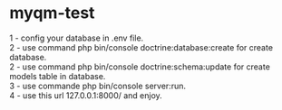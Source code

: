 # myqm-test
1 - config your database in .env file.<br>
2 - use command php bin/console doctrine:database:create for create database.<br>
2 - use command php bin/console doctrine:schema:update for create models table in database.<br>
3 - use commande php bin/console server:run.<br>
4 - use this url 127.0.0.1:8000/ and enjoy.<br>